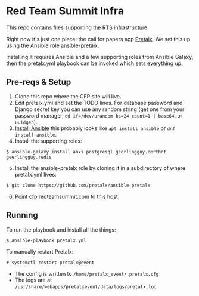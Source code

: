 # Red Team Summit Infra

This repo contains files supporting the RTS infrastructure.

Right now it's just one piece: the call for papers app
[Pretalx](https://github.com/pretalx/pretalx). We set this up using the Ansible
role [ansible-pretalx](https://github.com/pretalx/ansible-pretalx).

Installing it requires Ansible and a few supporting roles from Ansible Galaxy,
then the pretalx.yml playbook can be invoked which sets everything up.

## Pre-reqs & Setup

1. Clone this repo where the CFP site will live.
2. Edit pretalx.yml and set the TODO lines. For database password and Django
   secret key you can use any random string (get one from your password
   manager, `dd if=/dev/urandom bs=24 count=1 | base64`, or `uuidgen`).
3. [Install
   Ansible](https://docs.ansible.com/ansible/latest/installation_guide/intro_installation.html#installing-the-control-node)
   this probably looks like `apt install ansible` or `dnf install ansible`.
4. Install the supporting roles:
```
$ ansible-galaxy install anxs.postgresql geerlingguy.certbot geerlingguy.redis
```
5. Install the ansible-pretalx role by cloning it in a subdirectory of where
   pretalx.yml lives:
```
$ git clone https://github.com/pretalx/ansible-pretalx
```
6. Point cfp.redteamsummit.com to this host.

## Running

To run the playbook and install all the things:
```
$ ansible-playbook pretalx.yml
```

To manually restart Pretalx:
```
# systemctl restart pretalx@event
```

* The config is written to `/home/pretalx_event/.pretalx.cfg`
* The logs are at `/usr/share/webapps/pretalxevent/data/logs/pretalx.log`
